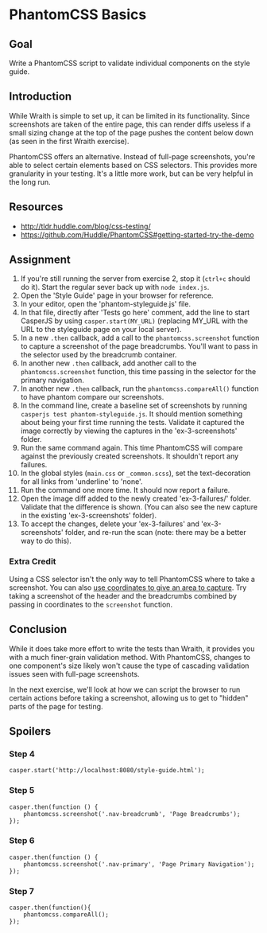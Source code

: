 # PhantomCSS Basics

## Goal
Write a PhantomCSS script to validate individual components on the style guide.

## Introduction

While Wraith is simple to set up, it can be limited in its functionality. Since screenshots are taken of the entire page, this can render diffs useless if a small sizing change at the top of the page pushes the content below down (as seen in the first Wraith exercise).

PhantomCSS offers an alternative. Instead of full-page screenshots, you're able to select certain elements based on CSS selectors. This provides more granularity in your testing. It's a little more work, but can be very helpful in the long run.

## Resources
- http://tldr.huddle.com/blog/css-testing/
- https://github.com/Huddle/PhantomCSS#getting-started-try-the-demo

## Assignment

1. If you're still running the server from exercise 2, stop it (`ctrl+c` should do it). Start the regular sever back up with `node index.js`.
2. Open the 'Style Guide' page in your browser for reference.
3. In your editor, open the 'phantom-styleguide.js' file.
4. In that file, directly after 'Tests go here' comment, add the line to start CasperJS by using `casper.start(MY_URL)` (replacing MY_URL with the URL to the styleguide page on your local server).
5. In a new `.then` callback, add a call to the `phantomcss.screenshot` function to capture a screenshot of the page breadcrumbs. You'll want to pass in the selector used by the breadcrumb container.
6. In another new `.then` callback, add another call to the `phantomcss.screenshot` function, this time passing in the selector for the primary navigation.
7. In another new `.then` callback, run the `phantomcss.compareAll()` function to have phantom compare our screenshots.
8. In the command line, create a baseline set of screenshots by running `casperjs test phantom-styleguide.js`. It should mention something about being your first time running the tests. Validate it captured the image correctly by viewing the captures in the 'ex-3-screenshots' folder.
9. Run the same command again. This time PhantomCSS will compare against the previously created screenshots. It shouldn't report any failures.
10. In the global styles (`main.css` or `_common.scss`), set the text-decoration for all links from 'underline' to 'none'.
11. Run the command one more time. It should now report a failure.
12. Open the image diff added to the newly created 'ex-3-failures/' folder. Validate that the difference is shown. (You can also see the new capture in the existing 'ex-3-screenshots' folder).
13. To accept the changes, delete your 'ex-3-failures' and 'ex-3-screenshots' folder, and re-run the scan (note: there may be a better way to do this).

### Extra Credit

Using a CSS selector isn't the only way to tell PhantomCSS where to take a screenshot. You can also [use coordinates to give an area to capture](https://github.com/Huddle/PhantomCSS#there-are-different-ways-to-take-a-screenshot). Try taking a screenshot of the header and the breadcrumbs combined by passing in coordinates to the `screenshot` function.

## Conclusion

While it does take more effort to write the tests than Wraith, it provides you with a much finer-grain validation method. With PhantomCSS, changes to one component's size likely won't cause the type of cascading validation issues seen with full-page screenshots.

In the next exercise, we'll look at how we can script the browser to run certain actions before taking a screenshot, allowing us to get to "hidden" parts of the page for testing.

## Spoilers

### Step 4

```
casper.start('http://localhost:8080/style-guide.html');
```

### Step 5

```
casper.then(function () {
    phantomcss.screenshot('.nav-breadcrumb', 'Page Breadcrumbs');
});
```

### Step 6

```
casper.then(function () {
    phantomcss.screenshot('.nav-primary', 'Page Primary Navigation');
});
```

### Step 7

```
casper.then(function(){
    phantomcss.compareAll();
});
```
